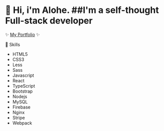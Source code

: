 # :wave: Hi, i'm Alohe. ##I'm a self-thought Full-stack developer
✨ [My Portfolio](https://alemalohe.github.io) ✨

:muscle: Skills
- HTML5
 - CSS3
 - Less
 - Sass
- Javascript
- React
- TypeScript
- Bootstrap
- Nodejs
- MySQL
- Firebase
- Nginx
- Stripe
- Webpack

<!--
**alemalohe/alemalohe** is a ✨ _special_ ✨ repository because its `README.md` (this file) appears on your GitHub profile.

Here are some ideas to get you started:
- 🔭 I’m currently working on ...
- 🌱 I’m currently learning ...
- 👯 I’m looking to collaborate on ...
- 🤔 I’m looking for help with ...
- 💬 Ask me about ...
- 📫 How to reach me: ...
- 😄 Pronouns: ...
- ⚡ Fun fact: ...
-->
